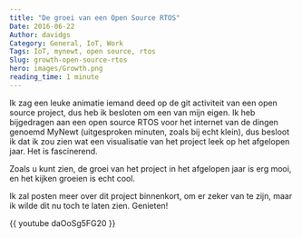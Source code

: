 ```yaml
---
title: "De groei van een Open Source RTOS"
Date: 2016-06-22
Author: davidgs
Category: General, IoT, Work
Tags: IoT, mynewt, open source, rtos
Slug: growth-open-source-rtos
hero: images/Growth.png
reading_time: 1 minute
---
```


Ik zag een leuke animatie iemand deed op de git activiteit van een open source project, dus heb ik besloten om een van mijn eigen. Ik heb bijgedragen aan een open source RTOS voor het internet van de dingen genoemd MyNewt (uitgesproken minuten, zoals bij echt klein), dus besloot ik dat ik zou zien wat een visualisatie van het project leek op het afgelopen jaar. Het is fascinerend.

Zoals u kunt zien, de groei van het project in het afgelopen jaar is erg mooi, en het kijken groeien is echt cool.

Ik zal posten meer over dit project binnenkort, om er zeker van te zijn, maar ik wilde dit nu toch te laten zien. Genieten!

{{ youtube daOoSg5FG20 }}
